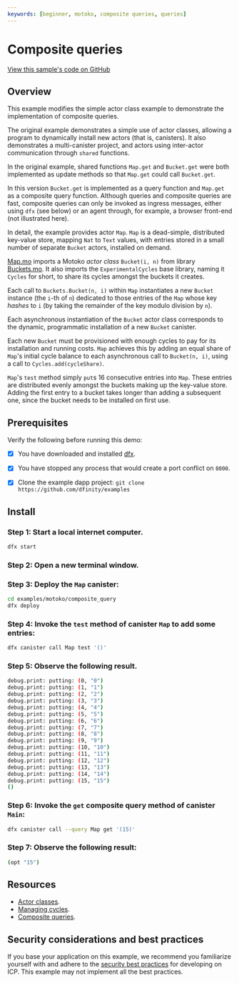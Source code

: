 ```yaml
---
keywords: [beginner, motoko, composite queries, queries]
---
```


# Composite queries

[View this sample's code on GitHub](https://github.com/dfinity/examples/tree/master/motoko/composite_query)

## Overview

This example modifies the simple actor class example to demonstrate the implementation of composite queries.

The original example demonstrates a simple use of actor classes, allowing a program to dynamically install new actors (that is, canisters). It also demonstrates a multi-canister project, and actors using inter-actor communication through `shared` functions.

In the original example, shared functions `Map.get` and `Bucket.get` were both implemented as
update methods so that `Map.get` could call `Bucket.get`.

In this version `Bucket.get` is implemented as a query function and `Map.get` as a composite query function.
Although queries and composite queries are fast, composite queries can only be invoked as ingress messages, either
using `dfx` (see below) or an agent through, for example, a browser front-end (not illustrated here).

In detail, the example provides actor `Map`.
`Map` is a dead-simple, distributed key-value store, mapping `Nat` to `Text` values, with entries stored in a small number of separate `Bucket` actors, installed on demand.

[Map.mo](./src/map/Map.mo) imports a Motoko _actor class_ `Bucket(i, n)`
from library [Buckets.mo](./src/map/Buckets.mo).
It also imports the `ExperimentalCycles` base library, naming it `Cycles` for short, to share its cycles amongst the buckets it creates.

Each call to `Buckets.Bucket(n, i)` within `Map` instantiates a new `Bucket` instance (the `i`-th of `n`) dedicated to those entries of the `Map` whose key _hashes_ to `i` (by taking the remainder of the key modulo division by `n`).

Each asynchronous instantiation of the `Bucket` actor class corresponds to the dynamic, programmatic installation of a new `Bucket` canister.

Each new `Bucket` must be provisioned with enough cycles to pay for its installation and running costs.
`Map` achieves this by adding an equal share of `Map`'s initial cycle balance to each asynchronous call to `Bucket(n, i)`, using a call to `Cycles.add(cycleShare)`.

`Map`'s `test` method simply `put`s 16 consecutive entries into `Map`. These entries are distributed evenly amongst the buckets making up the key-value store. Adding the first entry to a bucket takes longer than adding a subsequent one, since the bucket needs to be installed on first use.

## Prerequisites

Verify the following before running this demo:

- [x] You have downloaded and installed [dfx](https://sdk.dfinity.org).

- [x] You have stopped any process that would create a port conflict on `8000`.

- [x] Clone the example dapp project: `git clone https://github.com/dfinity/examples`

## Install

### Step 1: Start a local internet computer.

```bash
dfx start
```

### Step 2: Open a new terminal window.

### Step 3: Deploy the `Map` canister:

```bash
cd examples/motoko/composite_query
dfx deploy
```

### Step 4: Invoke the `test` method of canister `Map` to add some entries:

```bash
dfx canister call Map test '()'
```

### Step 5: Observe the following result.

```bash
debug.print: putting: (0, "0")
debug.print: putting: (1, "1")
debug.print: putting: (2, "2")
debug.print: putting: (3, "3")
debug.print: putting: (4, "4")
debug.print: putting: (5, "5")
debug.print: putting: (6, "6")
debug.print: putting: (7, "7")
debug.print: putting: (8, "8")
debug.print: putting: (9, "9")
debug.print: putting: (10, "10")
debug.print: putting: (11, "11")
debug.print: putting: (12, "12")
debug.print: putting: (13, "13")
debug.print: putting: (14, "14")
debug.print: putting: (15, "15")
()
```

### Step 6: Invoke the `get` composite query method of canister `Main`:

```bash
dfx canister call --query Map get '(15)'
```

### Step 7: Observe the following result:

```bash
(opt "15")
```

## Resources

- [Actor classes](https://thebigfile.com/docs/current/motoko/main/actor-classes).
- [Managing cycles](https://thebigfile.com/docs/current/motoko/main/cycles).
- [Composite queries](https://thebigfile.com/docs/current/motoko/main/actors-async#composite-query-functions).

## Security considerations and best practices

If you base your application on this example, we recommend you familiarize yourself with and adhere to the [security best practices](https://thebigfile.com/docs/current/references/security/) for developing on ICP. This example may not implement all the best practices.
